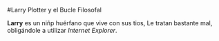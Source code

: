 #Larry Plotter y el Bucle Filosofal

**Larry** es un niñp huérfano que vive con sus tios,
Le tratan bastante mal, obligándole a utilizar *Internet Explorer*.
